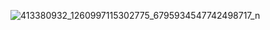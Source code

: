 ![413380932_1260997115302775_6795934547742498717_n](https://github.com/user-attachments/assets/36bf6118-7b59-4383-a512-3c0c9dae7f75)
